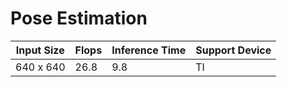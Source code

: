 # Pose Estimation

| Input Size | Flops | Inference Time | Support Device |
| --- | --- | --- | --- |
| 640 x 640  | 26.8 | 9.8 | TI |
